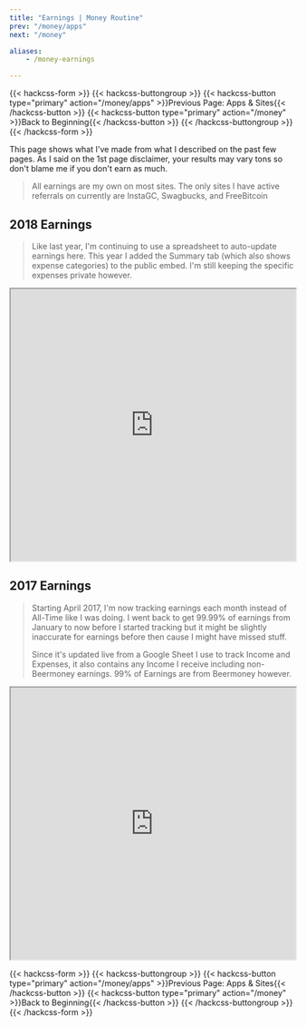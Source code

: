 ```yaml
---
title: "Earnings | Money Routine"
prev: "/money/apps"
next: "/money"

aliases:
    - /money-earnings

---
```


{{< hackcss-form >}}
  {{< hackcss-buttongroup >}}
      {{< hackcss-button type="primary" action="/money/apps" >}}Previous Page:
          Apps & Sites{{< /hackcss-button >}}
      {{< hackcss-button type="primary" action="/money" >}}Back to Beginning{{<
          /hackcss-button >}}
  {{< /hackcss-buttongroup >}}
{{< /hackcss-form >}}

This page shows what I've made from what I described on the past few pages. As I
said on the 1st page disclaimer, your results may vary tons so don't blame me if
you don't earn as much.

> All earnings are my own on most sites. The only sites I have active referrals
> on currently are InstaGC, Swagbucks, and FreeBitcoin

## 2018 Earnings

> Like last year, I'm continuing to use a spreadsheet to auto-update earnings
> here. This year I added the Summary tab (which also shows expense categories)
> to the public embed. I'm still keeping the specific expenses private however.

<iframe
src="https://docs.google.com/spreadsheets/d/e/2PACX-1vTGXXvdC_nt8zmAEXwdY0Xkxgb1liubRD9PvFVdiEKUh5T3otyIU7clCEV50PnuA47MaqjSkQvOJbQe/pubhtml?gid=636621524&amp;single=true&amp;widget=true&amp;headers=false"
width="100%" height="480px" class="lazyload"></iframe>

## 2017 Earnings

> Starting April 2017, I'm now tracking earnings each month instead of All-Time
> like I was doing. I went back to get 99.99% of earnings from January to now
> before I started tracking but it might be slightly inaccurate for earnings
> before then cause I might have missed stuff.
>
> Since it's updated live from a Google Sheet I use to track Income and
> Expenses, it also contains any Income I receive including non-Beermoney
> earnings. 99% of Earnings are from Beermoney however.

<iframe
src="https://docs.google.com/spreadsheets/d/1OWhIacVX-3vljYiWP_IF0NCGQ5Af8unj9hv7e4eRD7g/pubhtml?gid=636621524&amp;single=true&amp;widget=true&amp;headers=false"
width="100%" height="480px" class="lazyload"></iframe>

{{< hackcss-form >}}
  {{< hackcss-buttongroup >}}
      {{< hackcss-button type="primary" action="/money/apps" >}}Previous Page:
          Apps & Sites{{< /hackcss-button >}}
      {{< hackcss-button type="primary" action="/money" >}}Back to Beginning{{<
          /hackcss-button >}}
  {{< /hackcss-buttongroup >}}
{{< /hackcss-form >}}

